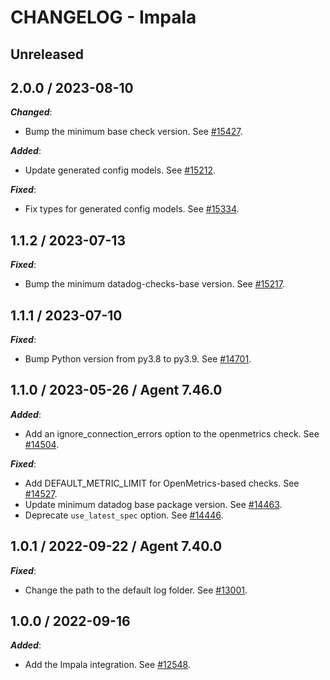 # CHANGELOG - Impala

## Unreleased

## 2.0.0 / 2023-08-10

***Changed***:

* Bump the minimum base check version. See [#15427](https://github.com/DataDog/integrations-core/pull/15427).

***Added***:

* Update generated config models. See [#15212](https://github.com/DataDog/integrations-core/pull/15212).

***Fixed***:

* Fix types for generated config models. See [#15334](https://github.com/DataDog/integrations-core/pull/15334).

## 1.1.2 / 2023-07-13

***Fixed***:

* Bump the minimum datadog-checks-base version. See [#15217](https://github.com/DataDog/integrations-core/pull/15217).

## 1.1.1 / 2023-07-10

***Fixed***:

* Bump Python version from py3.8 to py3.9. See [#14701](https://github.com/DataDog/integrations-core/pull/14701).

## 1.1.0 / 2023-05-26 / Agent 7.46.0

***Added***:

* Add an ignore_connection_errors option to the openmetrics check. See [#14504](https://github.com/DataDog/integrations-core/pull/14504).

***Fixed***:

* Add DEFAULT_METRIC_LIMIT for OpenMetrics-based checks. See [#14527](https://github.com/DataDog/integrations-core/pull/14527).
* Update minimum datadog base package version. See [#14463](https://github.com/DataDog/integrations-core/pull/14463).
* Deprecate `use_latest_spec` option. See [#14446](https://github.com/DataDog/integrations-core/pull/14446).

## 1.0.1 / 2022-09-22 / Agent 7.40.0

***Fixed***:

* Change the path to the default log folder. See [#13001](https://github.com/DataDog/integrations-core/pull/13001).

## 1.0.0 / 2022-09-16

***Added***:

* Add the Impala integration. See [#12548](https://github.com/DataDog/integrations-core/pull/12548).
